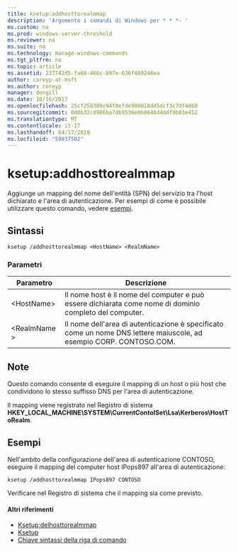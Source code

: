 ```yaml
---
title: ksetup:addhosttorealmmap
description: 'Argomento i comandi di Windows per * * *- '
ms.custom: na
ms.prod: windows-server-threshold
ms.reviewer: na
ms.suite: na
ms.technology: manage-windows-commands
ms.tgt_pltfrm: na
ms.topic: article
ms.assetid: 237742d5-fa68-466c-b97e-636f489248ea
author: coreyp-at-msft
ms.author: coreyp
manager: dongill
ms.date: 10/16/2017
ms.openlocfilehash: 25cf258309c94f0efde980018dd5dcf3c7df4d60
ms.sourcegitcommit: 0d0b32c8986ba7db9536e0b8648d4ddf9b03e452
ms.translationtype: MT
ms.contentlocale: it-IT
ms.lasthandoff: 04/17/2019
ms.locfileid: "59837502"
---
```

# <a name="ksetupaddhosttorealmmap"></a>ksetup:addhosttorealmmap



Aggiunge un mapping del nome dell'entità (SPN) del servizio tra l'host dichiarato e l'area di autenticazione. Per esempi di come è possibile utilizzare questo comando, vedere [esempi](#BKMK_Examples).

## <a name="syntax"></a>Sintassi

```
ksetup /addhosttorealmmap <HostName> <RealmName>
```

### <a name="parameters"></a>Parametri

|Parametro|Descrizione|
|---------|-----------|
|\<HostName>|Il nome host è il nome del computer e può essere dichiarata come nome di dominio completo del computer.|
|\<RealmName >|Il nome dell'area di autenticazione è specificato come un nome DNS lettere maiuscole, ad esempio CORP. CONTOSO.COM.|

## <a name="remarks"></a>Note

Questo comando consente di eseguire il mapping di un host o più host che condividono lo stesso suffisso DNS per l'area di autenticazione.

Il mapping viene registrato nel Registro di sistema **HKEY_LOCAL_MACHINE\SYSTEM\CurrentContolSet\Lsa\Kerberos\HostToRealm**.

## <a name="BKMK_Examples"></a>Esempi

Nell'ambito della configurazione dell'area di autenticazione CONTOSO, eseguire il mapping del computer host IPops897 all'area di autenticazione:
```
ksetup /addhosttorealmmap IPops897 CONTOSO
```
Verificare nel Registro di sistema che il mapping sia come previsto.

#### <a name="additional-references"></a>Altri riferimenti

-   [Ksetup:delhosttorealmmap](ksetup-delhosttorealmmap.md)
-   [Ksetup](ksetup.md)
-   [Chiave sintassi della riga di comando](command-line-syntax-key.md)